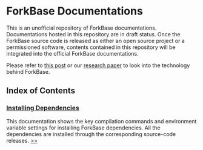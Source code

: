 # ForkBase Documentations #

This is an unofficial repository of ForkBase documentations. Documentations hosted in this repository are in draft status. Once the ForkBase source code is released as either an open source project or a permissioned software, contents contained in this repository will be integrated into the official ForkBase documentations. 

Please refer to [this post](https://blog.acolyer.org/2018/06/01/forkbase-an-efficient-storage-engine-for-blockchain-and-forkable-applications/) or our [research paper](http://www.vldb.org/pvldb/vol11/p1137-wang.pdf) to look into the technology behind ForkBase. 

## Index of Contents ##

### [Installing Dependencies](installation/install-dependencies.md) ###

This documentation shows the key compilation commands and environment variable settings for installing ForkBase dependencies. All the dependencies are installed through the corresponding source-code releases. [>>](installation/install-dependencies.md)

